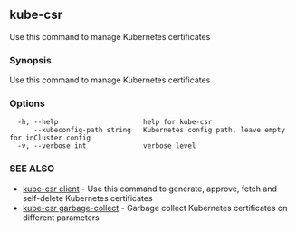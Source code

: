 ## kube-csr

Use this command to manage Kubernetes certificates

### Synopsis

Use this command to manage Kubernetes certificates

### Options

```
  -h, --help                     help for kube-csr
      --kubeconfig-path string   Kubernetes config path, leave empty for inCluster config
  -v, --verbose int              verbose level
```

### SEE ALSO

* [kube-csr client](kube-csr_client.md)	 - Use this command to generate, approve, fetch and self-delete Kubernetes certificates
* [kube-csr garbage-collect](kube-csr_garbage-collect.md)	 - Garbage collect Kubernetes certificates on different parameters

